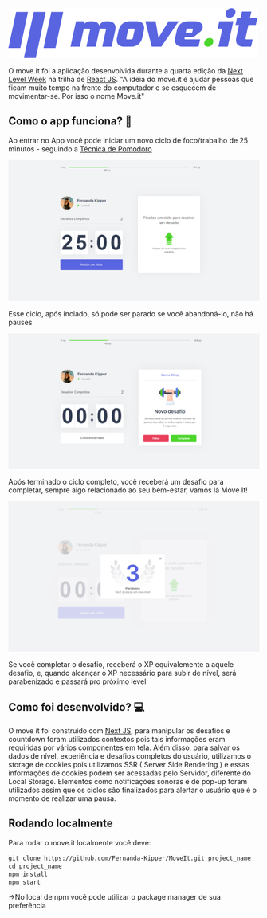 <img src="/public/logo-full.svg" alt="Logo">

O move.it foi a aplicação desenvolvida durante a quarta edição da [Next Level Week](https://rocketseat.com.br/) na trilha de [React JS](https://pt-br.reactjs.org/).
"A ideia do move.it é ajudar pessoas que ficam muito tempo na frente do computador e se esquecem de movimentar-se. Por isso o nome Move.it"

## Como o app funciona? 🤔

Ao entrar no App você pode iniciar um novo ciclo de foco/trabalho de 25 minutos - seguindo a [Técnica de Pomodoro](https://pt.wikipedia.org/wiki/T%C3%A9cnica_pomodoro)

<img src="/public/screenshots/main.png" alt="Página inicial">

Esse ciclo, após inciado, só pode ser parado se você abandoná-lo, não há pauses

<img src="/public/screenshots/challenge.png" alt="Novo Desafio">

Após terminado o ciclo completo, você receberá um desafio para completar, sempre algo relacionado ao seu bem-estar, vamos lá Move It!

<img src="/public/screenshots/congrats.png" alt="Párabéns">

Se você completar o desafio, receberá o XP equivalemente a aquele desafio, e, quando alcançar o XP necessário para subir de nível, será parabenizado e passará pro próximo level

## Como foi desenvolvido? 💻

O move it foi construído com [Next JS](https://nextjs.org/), para manipular os desafios e countdown foram utilizados contextos pois tais informações eram requiridas por vários componentes em tela. 
Além disso, para salvar os dados de nível, experiência e desafios completos do usuário, utilizamos o storage de cookies pois utilizamos SSR ( Server Side Rendering ) e essas informações de cookies podem ser acessadas pelo Servidor, diferente do Local Storage. 
Elementos como notificações sonoras e de pop-up foram utilizados assim que os ciclos são finalizados para alertar o usuário que é o momento de realizar uma pausa.

## Rodando localmente

Para rodar o move.it localmente você deve:

```
git clone https://github.com/Fernanda-Kipper/MoveIt.git project_name
cd project_name
npm install
npm start
```

->No local de npm você pode utilizar o package manager de sua preferência
